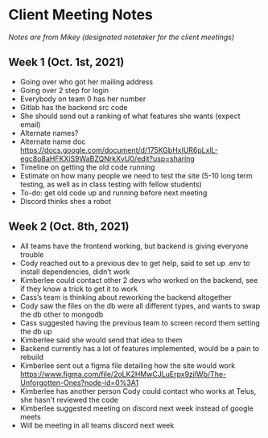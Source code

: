 # Client Meeting Notes
*Notes are from Mikey (designated notetaker for the client meetings)*

## Week 1 (Oct. 1st, 2021) 
- Going over who got her mailing address
- Going over 2 step for login
- Everybody on team 0 has her number
- Gitlab has the backend src code
- She should send out a ranking of what features she wants (expect email)
- Alternate names?
- Alternate name doc https://docs.google.com/document/d/175KGbHxIUR6pLxlL-egc8o8aHFKXiS9WaBZQNrkXyU0/edit?usp=sharing
- Timeline on getting the old code running
- Estimate on how many people we need to test the site (5-10 long term testing, as well as in class testing with fellow students)
- To-do: get old code up and running before next meeting
- Discord thinks shes a robot

## Week 2 (Oct. 8th, 2021)
- All teams have the frontend working, but backend is giving everyone trouble
- Cody reached out to a previous dev to get help, said to set up .env to install dependencies, didn’t work
- Kimberlee could contact other 2 devs who worked on the backend, see if they know a trick to get it to work
- Cass’s team is thinking about reworking the backend altogether
- Cody saw the files on the db were all different types, and wants to swap the db other to mongodb
- Cass suggested having the previous team to screen record them setting the db up
- Kimberlee said she would send that idea to them
- Backend currently has a lot of features implemented, would be a pain to rebuild
- Kimberlee sent out a figma file detailing how the site would work https://www.figma.com/file/2oLK2HMwCJLuErpx9zilWb/The-Unforgotten-Ones?node-id=0%3A1
- Kimberlee has another person Cody could contact who works at Telus, she hasn't reviewed the code
- Kimberlee suggested meeting on discord next week instead of google meets
- Will be meeting in all teams discord next week


